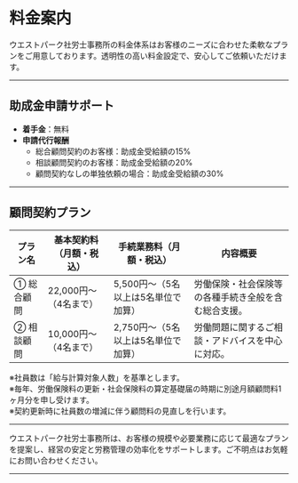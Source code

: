 # 料金案内

ウエストパーク社労士事務所の料金体系はお客様のニーズに合わせた柔軟なプランをご用意しております。透明性の高い料金設定で、安心してご依頼いただけます。

***

## 助成金申請サポート

- **着手金**：無料  
- **申請代行報酬**  
  - 総合顧問契約のお客様：助成金受給額の15%  
  - 相談顧問契約のお客様：助成金受給額の20%  
  - 顧問契約なしの単独依頼の場合：助成金受給額の30%  

***

## 顧問契約プラン  

| プラン名      | 基本契約料（月額・税込） | 手続業務料（月額・税込）                  | 内容概要                                              |
| ------------- | ------------------------- | --------------------------------------- | ----------------------------------------------------- |
| ① 総合顧問    | 22,000円～（4名まで）      | 5,500円～（5名以上は5名単位で加算）      | 労働保険・社会保険等の各種手続き全般を含む総合支援。   |
| ② 相談顧問    | 10,000円～（4名まで）      | 2,750円～（5名以上は5名単位で加算）      | 労働問題に関するご相談・アドバイスを中心に対応。       |

※社員数は「給与計算対象人数」を基準とします。  
※毎年、労働保険料の更新・社会保険料の算定基礎届の時期に別途月額顧問料1ヶ月分を申し受けます。  
※契約更新時に社員数の増減に伴う顧問料の見直しを行います。  

***

ウエストパーク社労士事務所は、お客様の規模や必要業務に応じて最適なプランを提案し、経営の安定と労務管理の効率化をサポートします。ご不明点はお気軽にお問い合わせください。  

***
